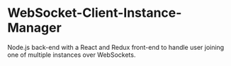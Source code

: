 # WebSocket-Client-Instance-Manager
Node.js back-end with a React and Redux front-end to handle user joining one of multiple instances over WebSockets.
